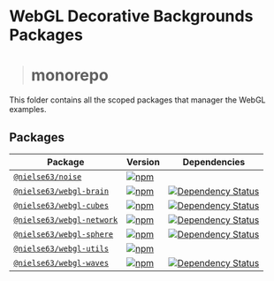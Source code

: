# WebGL Decorative Backgrounds Packages
> # monorepo

This folder contains all the scoped packages that manager the WebGL examples.

## Packages
| Package | Version | Dependencies |
|--------|-------|------------|
| [`@nielse63/noise`](/packages/noise) | [![npm](https://img.shields.io/npm/v/@nielse63/noise.svg?maxAge=2592000)](https://www.npmjs.com/package/@nielse63/noise) | |
| [`@nielse63/webgl-brain`](/packages/webgl-brain) | [![npm](https://img.shields.io/npm/v/@nielse63/webgl-brain.svg?maxAge=2592000)](https://www.npmjs.com/package/@nielse63/webgl-brain) | [![Dependency Status](https://david-dm.org/nielse63/WebGL-Decorative-Backgrounds.svg?path=packages/webgl-brain)](https://david-dm.org/nielse63/WebGL-Decorative-Backgrounds?path=packages/webgl-brain) |
| [`@nielse63/webgl-cubes`](/packages/webgl-cubes) | [![npm](https://img.shields.io/npm/v/@nielse63/webgl-cubes.svg?maxAge=2592000)](https://www.npmjs.com/package/@nielse63/webgl-cubes) | [![Dependency Status](https://david-dm.org/nielse63/WebGL-Decorative-Backgrounds.svg?path=packages/webgl-cubes)](https://david-dm.org/nielse63/WebGL-Decorative-Backgrounds?path=packages/webgl-cubes) |
| [`@nielse63/webgl-network`](/packages/webgl-network) | [![npm](https://img.shields.io/npm/v/@nielse63/webgl-network.svg?maxAge=2592000)](https://www.npmjs.com/package/@nielse63/webgl-network) | [![Dependency Status](https://david-dm.org/nielse63/WebGL-Decorative-Backgrounds.svg?path=packages/webgl-network)](https://david-dm.org/nielse63/WebGL-Decorative-Backgrounds?path=packages/webgl-network) |
| [`@nielse63/webgl-sphere`](/packages/webgl-sphere) | [![npm](https://img.shields.io/npm/v/@nielse63/webgl-sphere.svg?maxAge=2592000)](https://www.npmjs.com/package/@nielse63/webgl-sphere) | [![Dependency Status](https://david-dm.org/nielse63/WebGL-Decorative-Backgrounds.svg?path=packages/webgl-sphere)](https://david-dm.org/nielse63/WebGL-Decorative-Backgrounds?path=packages/webgl-sphere) |
| [`@nielse63/webgl-utils`](/packages/webgl-utils) | [![npm](https://img.shields.io/npm/v/@nielse63/webgl-utils.svg?maxAge=2592000)](https://www.npmjs.com/package/@nielse63/webgl-utils) | |
| [`@nielse63/webgl-waves`](/packages/webgl-waves) | [![npm](https://img.shields.io/npm/v/@nielse63/webgl-waves.svg?maxAge=2592000)](https://www.npmjs.com/package/@nielse63/webgl-waves) | [![Dependency Status](https://david-dm.org/nielse63/WebGL-Decorative-Backgrounds.svg?path=packages/webgl-waves)](https://david-dm.org/nielse63/WebGL-Decorative-Backgrounds?path=packages/webgl-waves) |
